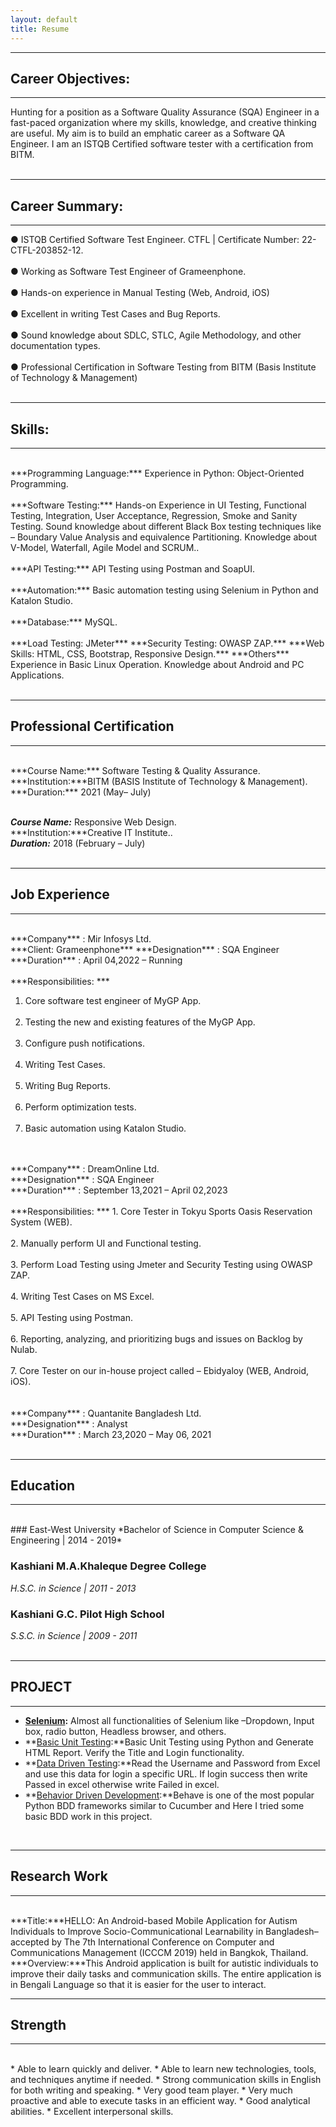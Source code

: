 ```yaml
---
layout: default
title: Resume
---
```

---
## Career Objectives:
---
Hunting for a position as a Software Quality Assurance (SQA) Engineer in a fast-paced organization where my skills, knowledge, and creative thinking are useful. My aim is to build an emphatic career as a Software QA Engineer. I am an ISTQB Certified software tester with a certification from BITM. <br><br>


---
## Career Summary:
---

● ISTQB Certified Software Test Engineer. CTFL | Certificate Number: 22-CTFL-203852-12.<br><br>
● Working as Software Test Engineer of Grameenphone.<br><br>
● Hands-on experience in Manual Testing (Web, Android, iOS)<br><br>
● Excellent in writing Test Cases and Bug Reports.<br><br>
● Sound knowledge about SDLC, STLC, Agile Methodology, and other documentation types.<br><br>
● Professional Certification in Software Testing from BITM (Basis Institute of Technology & Management)<br><br>

---
## Skills:
---
<br>
***Programming Language:*** Experience in Python: Object-Oriented Programming.<br><br>
***Software Testing:*** Hands-on Experience in UI Testing, Functional Testing, Integration, User
Acceptance, Regression, Smoke and Sanity Testing.
Sound knowledge about different Black Box testing techniques like – Boundary Value Analysis and equivalence Partitioning. Knowledge about V-Model, Waterfall, Agile Model and SCRUM..<br><br>
***API Testing:*** API Testing using Postman and SoapUI.<br><br>
***Automation:*** Basic automation testing using Selenium in Python and Katalon Studio.<br><br>
***Database:*** MySQL.<br><br>
***Load Testing: JMeter***
***Security Testing: OWASP ZAP.***
***Web Skills: HTML, CSS, Bootstrap, Responsive Design.***
***Others*** Experience in Basic Linux Operation. Knowledge about Android and PC Applications.<br><br>

---
## Professional Certification
---
<br>
***Course Name:*** Software Testing & Quality Assurance.<br>
***Institution:***BITM (BASIS Institute of Technology & Management).<br>
***Duration:*** 2021 (May– July)<br><br>

***Course Name:*** Responsive Web Design.<br>
***Institution:***Creative IT Institute..<br>
***Duration:*** 2018 (February – July)<br><br>

---
## Job Experience
---

<br>
***Company*** : Mir Infosys Ltd.<br>
***Client: Grameenphone***
***Designation*** : SQA Engineer<br>
***Duration*** : April 04,2022 – Running<br><br>
***Responsibilities: ***

1. Core software test engineer of MyGP App.<br><br>
2. Testing the new and existing features of the MyGP App.<br><br>
3. Configure push notifications.<br><br>
4. Writing Test Cases.<br><br>
5. Writing Bug Reports.<br><br>
6. Perform optimization tests.<br><br>
7. Basic automation using Katalon Studio.<br><br>

<br>
***Company*** : DreamOnline Ltd.<br>
***Designation*** : SQA Engineer<br>
***Duration*** : September 13,2021 – April 02,2023<br><br>
***Responsibilities: ***
1. Core Tester in Tokyu Sports Oasis Reservation System (WEB).<br><br>
2. Manually perform UI and Functional testing.<br><br>
3. Perform Load Testing using Jmeter and Security Testing using OWASP ZAP.<br><br>
4. Writing Test Cases on MS Excel.<br><br>
5. API Testing using Postman.<br><br>
6. Reporting, analyzing, and prioritizing bugs and issues on Backlog by Nulab.<br><br>
7. Core Tester on our in-house project called – Ebidyaloy (WEB, Android, iOS).<br><br>

<br>
***Company*** : Quantanite Bangladesh Ltd.<br>
***Designation*** : Analyst<br>
***Duration*** : March 23,2020 – May 06, 2021<br><br>

---
## Education
---
<br>
### East-West University
*Bachelor of Science in Computer Science & Engineering | 2014 - 2019*  


### Kashiani M.A.Khaleque Degree College
*H.S.C. in Science | 2011 - 2013*  

### Kashiani G.C. Pilot High School
*S.S.C. in Science | 2009 - 2011*  
<br />

---
## PROJECT
---
* **[Selenium](https://github.com/maksudpranto/Selenium_Using_Python):** Almost all functionalities of Selenium like –Dropdown, Input box, radio button, Headless browser, and others.
* **[Basic Unit Testing](https://github.com/maksudpranto/unittest_html_report_generation):**Basic Unit Testing using Python and Generate HTML Report. Verify the Title and Login functionality.
* **[Data Driven Testing](https://github.com/maksudpranto/data_driven_test):**Read the Username and Password from Excel and use this data for login a specific URL. If login success then write Passed in excel otherwise write Failed in excel.
* **[Behavior Driven Development](https://github.com/maksudpranto/Behaviour_Driven_Development):**Behave is one of the most popular Python BDD frameworks similar to Cucumber and Here I tried some basic BDD work in this project.

<br />
  
---
## Research Work  
---
<br>
***Title:***HELLO: An Android-based Mobile Application for Autism Individuals to Improve Socio-Communicational Learnability in Bangladesh– accepted by The 7th International Conference on Computer and Communications Management (ICCCM 2019) held in Bangkok, Thailand. <br>
***Overview:***This Android application is built for autistic individuals to improve their daily tasks and communication skills. The entire application is in Bengali Language so that it is easier for the user to interact.<br>

---
## Strength  
---

<br>
* Able to learn quickly and deliver.
* Able to learn new technologies, tools, and techniques anytime if needed.
* Strong communication skills in English for both writing and speaking.
* Very good team player.
* Very much proactive and able to execute tasks in an efficient way.
* Good analytical abilities.
* Excellent interpersonal skills.
